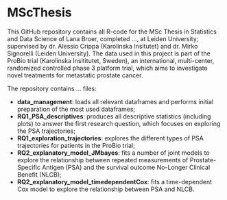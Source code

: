 # MScThesis

This GitHub repository contains all R-code for the MSc Thesis in Statistics and Data Science of Lana Broer, completed ..., at Leiden University; supervised by dr. Alessio Crippa (Karolinska Insitutet) and dr. Mirko Signorelli (Leiden University).
The data used in this project is part of the ProBio trial (Karolinska Insititutet, Sweden), an international, multi-center, randomized controlled phase 3 platform trial, which aims to investigate novel treatments for metastatic prostate cancer.

The repository contains ... files:
* **data_management**: loads all relevant dataframes and performs initial preparation of the most used dataframes;
* **RQ1_PSA_descriptives**: produces all descriptive statistics (including plots) to answer the first research question, which focuses on exploring the PSA trajectories;
* **RQ1_exploration_trajectories**: explores the different types of PSA trajectories for patients in the ProBio trial;
* **RQ2_explanatory_model_JMbayes**: fits a number of joint models to explore the relationship between repeated measurements of Prostate-Specific Antigen (PSA) and the survival outcome No-Longer Clinical Benefit (NLCB);
* **RQ2_explanatory_model_timedependentCox**: fits a time-dependent Cox model to explore the relationship between PSA and NLCB. 
